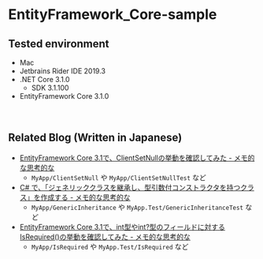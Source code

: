 EntityFramework_Core-sample
===

## Tested environment

- Mac
- Jetbrains Rider IDE 2019.3
- .NET Core 3.1.0
  - SDK 3.1.100
- EntityFramework Core 3.1.0

　  

## Related Blog (Written in Japanese)

- [EntityFramework Core 3.1で、ClientSetNullの挙動を確認してみた - メモ的な思考的な](https://thinkami.hatenablog.com/entry/2020/01/02/222729)
  - `MyApp/ClientSetNull` や `MyApp/ClientSetNullTest` など
- [C# で、「ジェネリッククラスを継承し、型引数付コンストラクタを持つクラス」を作成する - メモ的な思考的な](https://thinkami.hatenablog.com/entry/2020/01/03/232035)
  - `MyApp/GenericInheritance` や `MyApp.Test/GenericInheritanceTest` など
- [EntityFramework Core 3.1で、int型やint?型のフィールドに対するIsRequired()の挙動を確認してみた - メモ的な思考的な](https://thinkami.hatenablog.com/entry/2020/01/04/104628)
  - `MyApp/IsRequired` や `MyApp.Test/IsRequired` など 
